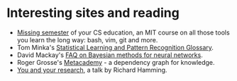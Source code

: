 # Interesting sites and reading

- [Missing semester](https://missing.csail.mit.edu/) of your CS education, an
 MIT course on all those tools you learn the long way: bash, vim, git and more.
- Tom Minka's [Statistical Learning and Pattern Recognition Glossary](http://alumni.media.mit.edu/~tpminka/statlearn/glossary/).
- David Mackay's [FAQ on Bayesian methods for neural networks](http://www.inference.org.uk/mackay/Bayes_FAQ.html#MAP).
- Roger Grosse's [Metacademy](https://metacademy.org/) - a dependency graph for knowledge.
- [You and your research](https://www.cs.virginia.edu/~robins/YouAndYourResearch.html), a talk by Richard Hamming.
